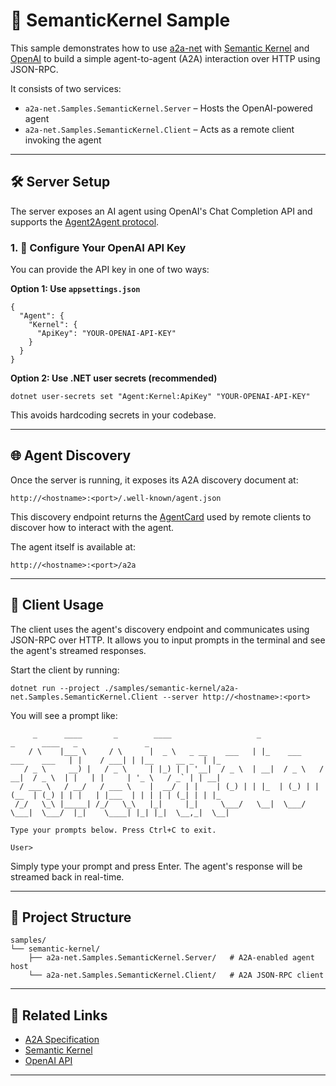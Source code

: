 ﻿# 🧠 SemanticKernel Sample

This sample demonstrates how to use [a2a-net](https://github.com/neuroglia-io/a2a-net) with [Semantic Kernel](https://github.com/microsoft/semantic-kernel) and [OpenAI](https://platform.openai.com/docs/api-reference/chat/create) to build a simple agent-to-agent (A2A) interaction over HTTP using JSON-RPC.

It consists of two services:

- `a2a-net.Samples.SemanticKernel.Server` – Hosts the OpenAI-powered agent
- `a2a-net.Samples.SemanticKernel.Client` – Acts as a remote client invoking the agent

---

## 🛠️ Server Setup

The server exposes an AI agent using OpenAI's Chat Completion API and supports the [Agent2Agent protocol](https://github.com/google/A2A).

### 1. 🔐 Configure Your OpenAI API Key

You can provide the API key in one of two ways:

**Option 1: Use `appsettings.json`**

```
{
  "Agent": {
    "Kernel": {
      "ApiKey": "YOUR-OPENAI-API-KEY"
    }
  }
}
```

**Option 2: Use .NET user secrets (recommended)**

```
dotnet user-secrets set "Agent:Kernel:ApiKey" "YOUR-OPENAI-API-KEY"
```

This avoids hardcoding secrets in your codebase.

---

## 🌐 Agent Discovery

Once the server is running, it exposes its A2A discovery document at:

```
http://<hostname>:<port>/.well-known/agent.json
```

This discovery endpoint returns the [AgentCard](https://github.com/google/A2A/blob/main/specs/A2A.md#agentcard) used by remote clients to discover how to interact with the agent.

The agent itself is available at:

```
http://<hostname>:<port>/a2a
```

---

## 🤖 Client Usage

The client uses the agent's discovery endpoint and communicates using JSON-RPC over HTTP. It allows you to input prompts in the terminal and see the agent's streamed responses.

Start the client by running:

```
dotnet run --project ./samples/semantic-kernel/a2a-net.Samples.SemanticKernel.Client --server http://<hostname>:<port>
```

You will see a prompt like:

```
     _      ____       _        ____                   _                            _      ____   _               _
    / \    |___ \     / \      |  _ \   _ __    ___   | |_    ___     ___    ___   | |    / ___| | |__     __ _  | |_
   / _ \     __) |   / _ \     | |_) | | '__|  / _ \  | __|  / _ \   / __|  / _ \  | |   | |     | '_ \   / _` | | __|
  / ___ \   / __/   / ___ \    |  __/  | |    | (_) | | |_  | (_) | | (__  | (_) | | |   | |___  | | | | | (_| | | |_
 /_/   \_\ |_____| /_/   \_\   |_|     |_|     \___/   \__|  \___/   \___|  \___/  |_|    \____| |_| |_|  \__,_|  \__|

Type your prompts below. Press Ctrl+C to exit.

User>
```

Simply type your prompt and press Enter. The agent's response will be streamed back in real-time.

---

## 📂 Project Structure

```
samples/
└── semantic-kernel/
    ├── a2a-net.Samples.SemanticKernel.Server/   # A2A-enabled agent host
    └── a2a-net.Samples.SemanticKernel.Client/   # A2A JSON-RPC client
```

---

## 📖 Related Links

- [A2A Specification](https://github.com/google/A2A)
- [Semantic Kernel](https://github.com/microsoft/semantic-kernel)
- [OpenAI API](https://platform.openai.com/docs/api-reference/chat)

---
```
